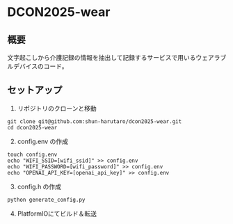 # DCON2025-wear
## 概要
文字起こしから介護記録の情報を抽出して記録するサービスで用いるウェアラブルデバイスのコード。

## セットアップ
1. リポジトリのクローンと移動
```
git clone git@github.com:shun-harutaro/dcon2025-wear.git
cd dcon2025-wear
```
2. config.env の作成
```
touch config.env
echo "WIFI_SSID=[wifi_ssid]" >> config.env
echo "WIFI_PASSWORD=[wifi_password]" >> config.env
echo "OPENAI_API_KEY=[openai_api_key]" >> config.env
```
3. config.h の作成
```
python generate_config.py
```
4. PlatformIOにてビルド＆転送

